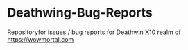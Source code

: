 # Deathwing-Bug-Reports
Repositoryfor issues / bug reports for Deathwin X10 realm of https://wowmortal.com
